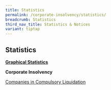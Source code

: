 ```yaml
---
title: Statistics
permalink: /corporate-insolvency/statistics/
breadcrumb: Statistics
third_nav_title: Statistics & Notices
variant: tiptap
---
```

<h2>Statistics</h2>
<p><strong><u>Graphical Statistics</u></strong>
</p>
<p><strong>Corporate Insolvency</strong>
</p>
<p><a href="/files/Companies_Liquidation_2024__Dec_.pdf" rel="noopener nofollow" target="_blank">Companies in Compulsory Liquidation </a>
</p>